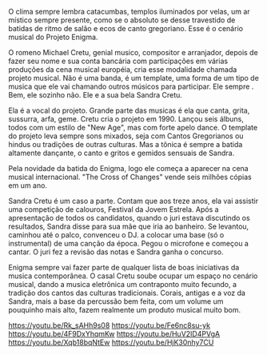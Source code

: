 O clima sempre lembra catacumbas, templos iluminados por velas, um ar místico sempre presente, como se o absoluto se desse travestido de batidas de ritmo de salão e ecos de canto gregoriano. Esse é o cenário musical do Projeto Enigma. 

O romeno Michael Cretu, genial musico, compositor e arranjador, depois de fazer seu nome e sua conta bancária com participações em várias produções da cena musical européia, cria esse modalidade chamada projeto musical. Não é uma banda, é um template, uma forma de um tipo de musica que ele vai chamando outros músicos para participar. Ele sempre .  Bem, ele sozinho não. Ele e a sua bela Sandra Cretu. 

Ela é a vocal do projeto. Grande parte das musicas é ela que canta, grita, sussurra, arfa, geme.  Cretu cria o projeto em 1990. Lançou seis álbuns, todos com um estilo de "New Age", mas com forte apelo dance. O template do projeto leva sempre sons mixados, seja com Cantos Gregorianos ou hindus ou tradições de outras culturas. Mas a tônica é sempre a batida altamente dançante, o canto e gritos e gemidos sensuais de Sandra. 

Pela novidade da batida do Enigma, logo ele começa a aparecer na cena musical internacional. "The Cross of Changes"  vende seis milhões cópias em um ano. 

Sandra Cretu é um caso a parte. Contam que aos treze anos, ela vai assistir uma competição de calouros, Festival da Jovem Estrela. Após a apresentação de todos os candidatos, quando o juri estava discutindo os resultados, Sandra disse para sua mãe que iria ao banheiro. Se levantou, caminhou até o palco, convenceu o DJ. a colocar uma base (só o instrumental) de uma canção da época. Pegou o microfone e começou a cantar. O juri fez a revisão das notas e Sandra ganha  o concurso. 

Enigma sempre vai fazer parte de qualquer lista de boas iniciativas da musica contemporânea. O casal Cretu soube ocupar um  espaço no cenário musical, dando  a musica eletrônica um contraponto muito fecundo, a tradição dos cantos das culturas tradicionais. Corais, antigas e a voz da Sandra, mais a base da percussão bem feita, com um volume um pouquinho mais alto, fazem realmente um produto musical muito bom. 

https://youtu.be/Rk_sAHh9s08 
https://youtu.be/Fe6nc8su-yk 
https://youtu.be/4F9DxYhqmKw 
https://youtu.be/HuV2ID4PVgA 
https://youtu.be/Xqb18bqNtEw 
https://youtu.be/HjK30nhy7CU 